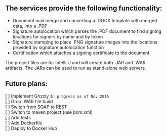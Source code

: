 ## The services provide the following functionality:
- Document mail merge and converting a .DOCX template with merged data, into a .PDF
- Signature autolocation which parses the .PDF document to find signing locations for signers by name and by token
- Signature stamping to place .PNG signature images into the locations provided by signature autolocation function
- Certification which attaches a signing certificate to the document

The project files are for Intelli-J and will create both .JAR and .WAR artifacts. The JARs can be used to run as stand-alone web servers.

## Future plans:

[ ] Implement Grizzly `In progress as of Nov 2015`  
[ ] Drop .WAR file build  
[ ] Switch from SOAP to REST  
[ ] Switch to maven project (use pom.xml)  
[ ] Add tests  
[ ] Add Dockerfile  
[ ] Deploy to Docker Hub  
